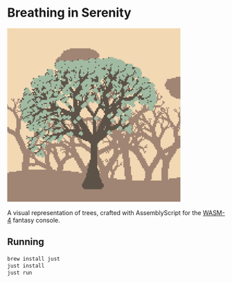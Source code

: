 # Breathing in Serenity

<img src="https://github.com/Teemu/breathing-in-serenity/blob/gh-pages/social.png?raw=true" width="400">

A visual representation of trees, crafted with AssemblyScript for the [WASM-4](https://wasm4.org) fantasy console.

## Running

```shell
brew install just
just install
just run
```
